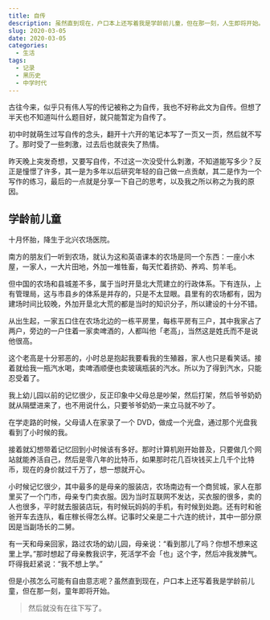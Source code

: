 ```yaml
---
title: 自传
description: 虽然直到现在，户口本上还写着我是学龄前儿童，但在那一刻，人生即将开始。
slug: 2020-03-05
date: 2020-03-05
categories:
  - 生活
tags:
  - 记录
  - 黑历史
  - 中学时代
---
```


古往今来，似乎只有伟人写的传记被称之为自传，我也不好称此文为自传。但想了半天也不知道叫什么题目好，就只能暂定为自传了。

初中时就萌生过写自传的念头，翻开十六开的笔记本写了一页又一页，然后就不写了。那时受了一些刺激，过去后也就丧失了热情。

昨天晚上突发奇想，又要写自传，不过这一次没受什么刺激，不知道能写多少？反正是憧憬了许多，其一是为多年以后研究年轻的自己做一点贡献，其二是作为一个写作的练习，最后的一点就是分享一下自己的思考，以及我之所以称之为我的原因。

## 学龄前儿童

十月怀胎，降生于北兴农场医院。

南方的朋友们一听到农场，就认为这和英语课本的农场是同一个东西：一座小木屋，一家人，一大片田地，外加一堆牲畜，每天忙着挤奶、养鸡、剪羊毛。

但中国的农场和县城差不多，属于当时开垦北大荒建立的行政体系。下有连队，上有管理局，这与市县乡的体系是并存的，只是不太显眼。县里有的农场都有，因为建场时间比较晚，外加开垦北大荒的都是当时的知识分子，所以建设的十分不错。

从出生起，一家五口住在农场北边的一栋平房里，每栋平房有三户，其中我家占了两户，旁边的一户住着一家卖啤酒的，人都叫他「老高」，当然这是姓氏而不是说他很高。

这个老高是十分邪恶的，小时总是抱起我要看我的生殖器，家人也只是看笑话。接着就给我一瓶汽水喝，卖啤酒顺便也卖玻璃瓶装的汽水。所以为了得到汽水，只能忍受着了。

我上幼儿园以前的记忆很少，反正印象中父母总是吵架，然后打架，然后爷爷奶奶就从隔壁进来了，也不用说什么，只要爷爷奶奶一来立马就不吵了。

在学走路的时候，父母请人在家录了一个 DVD，做成一个光盘，通过那个光盘我看到了小时候的我。

接着就幻想带着记忆回到小时候该有多好。那时计算机刚开始普及，只要做几个网站就能养活自己，然后是零八年的比特币，如果那时花几百块钱买上几千个比特币，现在的身价就过千万了，想一想就开心。

小时候记忆很少，其中最多的是母亲的服装店，农场南边有一个商贸城，家人在那里买了一个门市，母亲专门卖衣服。因为当时互联网不发达，买衣服的很多，卖的人也很多，平时就去服装店玩，有时候玩妈妈的手机，有时候到处跑。还有时和爸爸开车去连队，看庄稼长得怎么样。记事时父亲是二十六连的统计，其中一部分原因是当副场长的二舅。

有一天和母亲回家，路过农场的幼儿园，母亲说：“看到那儿了吗？你想不想来这里上学。”那时想起了母亲教我识字，死活学不会「也」这个字，然后冲我发脾气。吓得我赶紧说：“我不想上学。”

但是小孩怎么可能有自由意志呢？虽然直到现在，户口本上还写着我是学龄前儿童，但在那一刻，童年即将开始。

> 然后就没有在往下写了。
